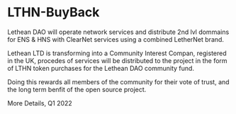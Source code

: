 # LTHN-BuyBack

Lethean DAO will operate network services and distribute 2nd lvl dommains for ENS & HNS with ClearNet services using a combined LetherNet brand.

Lethean LTD is transforming into a Community Interest Compan, registered in the UK, procedes of services will be distributed to the project in the form of LTHN token purchases for the Lethean DAO community fund.

Doing this rewards all members of the community for their vote of trust, and the long term benfit of the open source project.

More Details, Q1 2022
